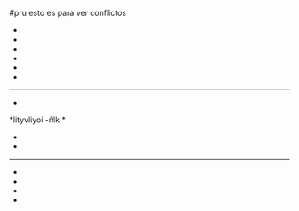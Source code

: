 #pru
esto es para ver conflictos

*
*
*
*
*
*
***********

*
*lityvliyoi -ñlk
*

*
*
*****************
*
*
*
*
